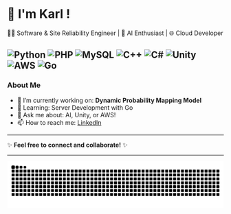 # 👋 I'm Karl !

👨‍💻 Software & Site Reliability Engineer | 🚀 AI Enthusiast | 🌐 Cloud Developer


![Python](https://img.shields.io/badge/-Python-3776AB?logo=python&logoColor=white)
![PHP](https://img.shields.io/badge/-PHP-777BB4?logo=php&logoColor=white)
![MySQL](https://img.shields.io/badge/-MySQL-4479A1?logo=mysql&logoColor=white)
![C++](https://img.shields.io/badge/-C%2B%2B-00599C?logo=c%2B%2B&logoColor=white)
![C#](https://img.shields.io/badge/-C%23-239120?logo=c-sharp&logoColor=white)
![Unity](https://img.shields.io/badge/-Unity-000000?logo=unity&logoColor=white)
![AWS](https://img.shields.io/badge/-AWS-232F3E?logo=amazon-aws&logoColor=white)
![Go](https://img.shields.io/badge/-Go-00ADD8?logo=go&logoColor=white)
---

### About Me
- 🔭 I’m currently working on: <b>Dynamic Probability Mapping Model</b>
- 🌱 Learning: Server Development with Go
- 💬 Ask me about: AI, Unity, or AWS!
- 📫 How to reach me: [LinkedIn](https://www.linkedin.com/in/karlvmuller)


---

✨ **Feel free to connect and collaborate!** ✨

---

![GitHub Snake](https://raw.githubusercontent.com/KarlVM12/KarlVM12/output/github-snake.svg)
